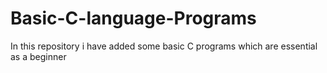 # Basic-C-language-Programs
In this repository i have added some basic C programs which are essential as a beginner
